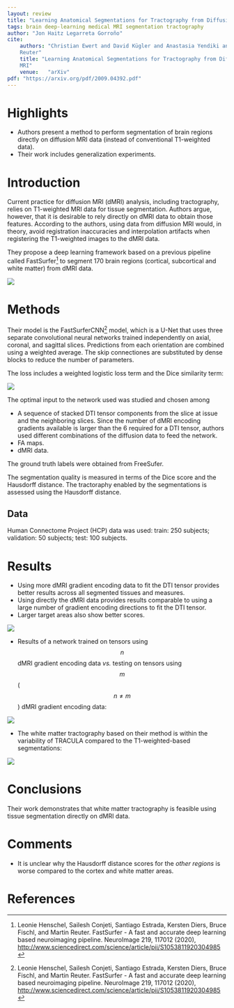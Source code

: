```yaml
---
layout: review
title: "Learning Anatomical Segmentations for Tractography from Diffusion MRI"
tags: brain deep-learning medical MRI segmentation tractography
author: "Jon Haitz Legarreta Gorroño"
cite:
    authors: "Christian Ewert and David Kügler and Anastasia Yendiki and Martin
    Reuter"
    title: "Learning Anatomical Segmentations for Tractography from Diffusion
    MRI"
    venue:   "arXiv"
pdf: "https://arxiv.org/pdf/2009.04392.pdf"
---
```



# Highlights

- Authors present a method to perform segmentation of brain regions directly on
diffusion MRI data (instead of conventional T1-weighted data).
- Their work includes generalization experiments.


# Introduction

Current practice for diffusion MRI (dMRI) analysis, including tractography,
relies on T1-weighted MRI data for tissue segmentation. Authors argue, however,
that it is desirable to rely directly on dMRI data to obtain those features.
According to the authors, using data from diffusion MRI would, in theory, avoid
registration inaccuracies and interpolation artifacts when registering the
T1-weighted images to the dMRI data.

They propose a deep learning framework based on a previous pipeline called
FastSurfer[^1] to segment 170 brain regions (cortical, subcortical and white
matter) from dMRI data.

![](/article/images/LearningAnatomicalSegmentationsForTractography/Whole-brain_segmentation.jpg)


# Methods

Their model is the FastSurferCNN[^1] model, which is a U-Net that uses three
separate convolutional neural networks trained independently on axial, coronal,
and sagittal slices. Predictions from each orientation are combined using a
weighted average. The skip connectiones are substituted by dense blocks to
reduce the number of parameters.

The loss includes a weighted logistic loss term and the Dice similarity term:

![](/article/images/LearningAnatomicalSegmentationsForTractography/Loss.jpg)

The optimal input to the network used was studied and chosen among
- A sequence of stacked DTI tensor components from the slice at issue and the
neighboring slices. Since the number of dMRI encoding gradients available is
larger than the 6 required for a DTI tensor, authors used different combinations
of the diffusion data to feed the network.
- FA maps.
- dMRI data.

The ground truth labels were obtained from FreeSufer.

The segmentation quality is measured in terms of the Dice score and the
Hausdorff distance. The tractoraphy enabled by the segmentations is assessed
using the Hausdorff distance.

## Data

Human Connectome Project (HCP) data was used: train: 250 subjects; validation:
50 subjects; test: 100 subjects.


# Results

- Using more dMRI gradient encoding data to fit the DTI tensor provides better
results across all segmented tissues and measures.
- Using directly the dMRI data provides results comparable to using a large
number of gradient encoding directions to fit the DTI tensor.
- Larger target areas also show better scores.

![](/article/images/LearningAnatomicalSegmentationsForTractography/Results-Different_input_data.jpg)

- Results of a network trained on tensors using $$n$$ dMRI gradient encoding
data *vs.* testing on tensors using $$m$$ ($$n \neq m$$) dMRI gradient encoding
data:

![](/article/images/LearningAnatomicalSegmentationsForTractography/Results-Generalization.jpg)

- The white matter tractography based on their method is within the variability
of TRACULA compared to the T1-weighted-based segmentations:

![](/article/images/LearningAnatomicalSegmentationsForTractography/Results-Tractography_Hausdorff.jpg)


# Conclusions

Their work demonstrates that white matter tractography is feasible using tissue
segmentation directly on dMRI data.


# Comments

- It is unclear why the Hausdorff distance scores for the *other regions* is
worse compared to the cortex and white matter areas.

# References

[^1]: Leonie Henschel, Sailesh Conjeti, Santiago Estrada, Kersten Diers, Bruce
      Fischl, and Martin Reuter. FastSurfer - A fast and accurate deep learning
      based neuroimaging pipeline. NeuroImage 219, 117012 (2020), http://www.sciencedirect.com/science/article/pii/S1053811920304985
